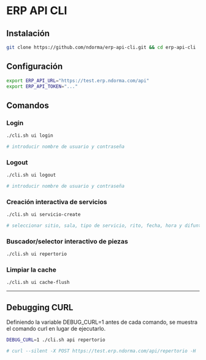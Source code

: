 # ERP API CLI

## Instalación

```sh
git clone https://github.com/ndorma/erp-api-cli.git && cd erp-api-cli
```

## Configuración

```sh
export ERP_API_URL="https://test.erp.ndorma.com/api"
export ERP_API_TOKEN="..."
```

## Comandos

### Login

```sh
./cli.sh ui login

# introducir nombre de usuario y contraseña
```

### Logout

```sh
./cli.sh ui logout

# introducir nombre de usuario y contraseña
```

### Creación interactiva de servicios

```sh
./cli.sh ui servicio-create

# seleccionar sitio, sala, tipo de servicio, rito, fecha, hora y difunto
```

### Buscador/selector interactivo de piezas

```sh
./cli.sh ui repertorio
```
### Limpiar la cache

```sh
./cli.sh ui cache-flush
```

---
## Debugging CURL

Definiendo la variable DEBUG_CURL=1 antes de cada comando, se muestra el comando curl en lugar de ejecutarlo.

```sh
DEBUG_CURL=1 ./cli.sh api repertorio

# curl --silent -X POST https://test.erp.ndorma.com/api/repertorio -H 'accept: application/json' -H 'Content-Type: application/json' -H 'usuario: 1' -H 'hash: 8b7f2076423ef84d44febf72718cbc73228107aa0d6d56da37aadac7783933ff'
```

